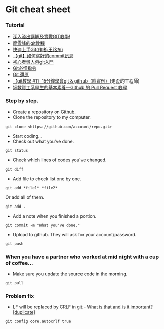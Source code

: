 # Git cheat sheet

### Tutorial
- [深入淺出講解及實戰GIT教學!](https://www.bilibili.com/video/BV1FE411P7B3)
- [廖雪峰的git教程](https://www.liaoxuefeng.com/wiki/896043488029600)
- [快速上手Git(作者:王铭东)](https://doc.itprojects.cn/0001.zhishi/python.0011.git/index.html#/README)
- [【git】如何寫好的commit訊息](https://youtu.be/g9-X6fR2eYA)
- [初心者懶人包git入門](https://www.maxlist.xyz/2020/05/10/git-tutorial/)
- [Git必懂指令](https://git-tutorial.readthedocs.io/zh/latest/commands.html)
- [Git 還原](https://w3c.hexschool.com/git/1b44e53)
- [【git教學 #1】15分鐘學會git & github（附實例）](https://youtu.be/Zd5jSDRjWfA)(走歪的工程師)
- [拯救資工系學生的基本素養—Github 的 Pull Request 教學](https://youtu.be/MYVMeqj9spw)

### Step by step.
- Create a repository on [Github](https://github.com).
- Clone the repository to my computer.
```
git clone <https://github.com/account/repo.git>
```
- Start coding...
- Check out what you've done.
```
git status
```
- Check which lines of codes you've changed.
```
git diff
```
- Add file to check list one by one.
```
git add *file1* *file2*
```
Or add all of them.
```
git add .
```
- Add a note when you finished a portion.
```
git commit -m "What you've done."
```
- Upload to github. They will ask for your account/password.
```
git push
```

### When you have a partner who worked at mid night with a cup of coffee...

- Make sure you update the source code in the morning.
```
git pull
```

### Problem fix
- LF will be replaced by CRLF in git - [What is that and is it important? [duplicate]](https://stackoverflow.com/a/5834094)
```
git config core.autocrlf true
```
